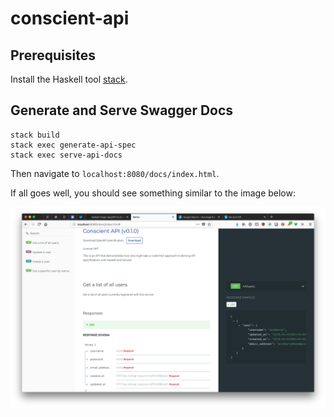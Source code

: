 # conscient-api

## Prerequisites

Install the Haskell tool [stack](https://docs.haskellstack.org/en/stable/README/).

## Generate and Serve Swagger Docs

```
stack build
stack exec generate-api-spec
stack exec serve-api-docs
```

Then navigate to `localhost:8080/docs/index.html`.

If all goes well, you should see something similar to the image below:

![redoc-swagger-ui](images/redoc-swagger-ui.png)
